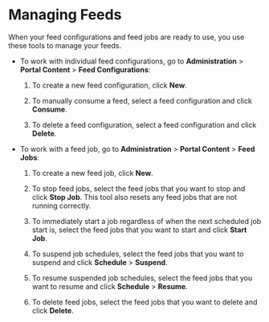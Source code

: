 # Managing Feeds

When your feed configurations and feed jobs are ready to use, you use these tools to manage your feeds.

-   To work with individual feed configurations, go to **Administration** \> **Portal Content** \> **Feed Configurations**:

    1.  To create a new feed configuration, click **New**.

    2.  To manually consume a feed, select a feed configuration and click **Consume**.

    3.  To delete a feed configuration, select a feed configuration and click **Delete**.

-   To work with a feed job, go to **Administration** \> **Portal Content** \> **Feed Jobs**:

    1.  To create a new feed job, click **New**.

    2.  To stop feed jobs, select the feed jobs that you want to stop and click **Stop Job**. This tool also resets any feed jobs that are not running correctly.

    3.  To immediately start a job regardless of when the next scheduled job start is, select the feed jobs that you want to start and click **Start Job**.

    4.  To suspend job schedules, select the feed jobs that you want to suspend and click **Schedule** \> **Suspend**.

    5.  To resume suspended job schedules, select the feed jobs that you want to resume and click **Schedule** \> **Resume**.

    6.  To delete feed jobs, select the feed jobs that you want to delete and click **Delete**.


